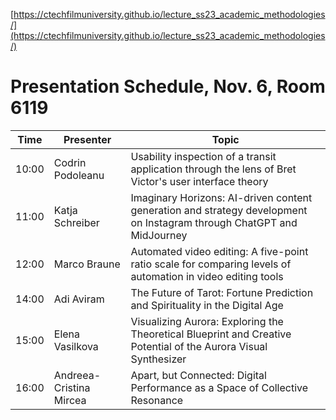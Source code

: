 [https://ctechfilmuniversity.github.io/lecture_ss23_academic_methodologies/](https://ctechfilmuniversity.github.io/lecture_ss23_academic_methodologies/)

# Presentation Schedule, Nov. 6, Room 6119

| Time  | Presenter               | Topic                                                                                                                 |
| ----- | ----------------------- | --------------------------------------------------------------------------------------------------------------------- |
| 10:00 | Codrin Podoleanu        | Usability inspection of a transit application through the lens of Bret Victor's user interface theory                 |
| 11:00 | Katja Schreiber         | Imaginary Horizons: AI-driven content generation and strategy development on Instagram through ChatGPT and MidJourney |
| 12:00 | Marco Braune            | Automated video editing: A five-point ratio scale for comparing levels of automation in video editing tools           |
| 14:00 | Adi Aviram              | The Future of Tarot: Fortune Prediction and Spirituality in the Digital Age                                           |
| 15:00 | Elena Vasilkova         | Visualizing Aurora: Exploring the Theoretical Blueprint and Creative Potential of the Aurora Visual Synthesizer       |
| 16:00 | Andreea-Cristina Mircea | Apart, but Connected: Digital Performance as a Space of Collective Resonance                                          |

